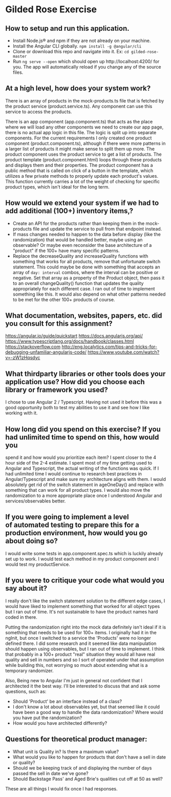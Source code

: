 # Gilded Rose Exercise

## How to setup and run this application.
- Install Node.js® and npm if they are not already on your machine.
- Install the Angular CLI globally. ```npm install -g @angular/cli```
- Clone or download this repo and navigate into it. Ex: ```cd gilded-rose-master```
- Run ```ng serve --open``` which should open up http://localhost:4200/ for you. The app will automatically reload if you change any of the source files.

## At a high level, how does your system work?
There is an array of products in the mock-products.ts file that is fetched by the product service (product.service.ts). Any component can use this service to access the products.

There is an app component (app.component.ts) that acts as the place where we will load any other components we need to create our app page, there is no actual app logic in this file. The logic is split up into separate components. For the current requirements I only created one product component (product.component.ts), although if there were more patterns in a larger list of products it might make sense to split them up more. The product component uses the product service to get a list of products. The product template (product.component.html) loops through these products and displays them and their properties. The product component has a public method that is called on click of a button in the template, which utilizes a few private methods to properly update each product's values. This function currently carries a lot of the weight of checking for specific product types, which isn't ideal for the long term.

## How would we extend your system if we had to add additional (100+) inventory items,?
- Create an API for the products rather than keeping them in the mock-products file and update the service to pull from that endpoint instead.
- If mass changes needed to happen to the data before display (like the randomization) that
would be handled better, maybe using an observable? Or maybe even reconsider the base architecture of a "product" if the 100+ have many specific patterns.
- Replace the decreaseQuality and increaseQuality functions with something that works for all products, remove that unfortunate switch statement.
This could maybe be done with something that accepts an array of `day: interval` combos, where the interval can be positive or negative. Set that array as a property of the Product object, then pass it to an overall changeQuality() function that updates the quality appropriately for each different case. I ran out of time to implement something like this. It would also depend on what other patterns needed to be met for the other 100+ products of course.

## What documentation, websites, papers, etc. did you consult for this assignment?
https://angular.io/guide/quickstart
https://docs.angularjs.org/api/
https://www.typescriptlang.org/docs/handbook/classes.html
https://stackoverflow.com
http://eng.localytics.com/tips-and-tricks-for-debugging-unfamiliar-angularjs-code/
https://www.youtube.com/watch?v=-zW1zHqsdyc

## What third­party libraries or other tools does your application use? How did you choose each library or framework you used?
I chose to use Angular 2 / Typescript. Having not used it before this was a good opportunity both to test my abilities to use it and see how I like working with it.

## How long did you spend on this exercise? If you had unlimited time to spend on this, how would you
spend it and how would you prioritize each item?
I spent closer to the 4 hour side of the 2-4 estimate. I spent most of my time getting used to Angular and Typescript, the actual writing of the functions was quick. If I had unlimited time I would continue to research best practices in Angular/Typescript and make sure my architecture aligns with them. I would absolutely get rid of the switch statement in ageOneDay() and replace with something that can work for all product types. I would also move the randomization to a more appropriate place once I understood Angular and services/observables better.

## If you were going to implement a level of automated testing to prepare this for a production environment, how would you go about doing so?
I would write some tests in app.component.spec.ts which is luckily already set up to work. I would test each method in my product component and I would test my productService.

## If you were to critique your code what would you say about it?
I really don't like the switch statement solution to the different edge cases, I would have liked to implement something that worked for all object types but I ran out of time. It's not sustainable to have the product names hard coded in there.

Putting the randomization right into the mock data definitely isn't ideal if it is something that needs to be used for 100+ items. I originally had it in the ngInit, but once I switched to a service the 'Products' were no longer defined there. I did some research and it seemed like data manipulation should happen using observables, but I ran out of time to implement. I think that probably in a 100+ product "real" situation they would all have real quality and sell in numbers and so I sort of operated under that assumption while building this, not worrying so much about extending what is a temporary randomizer.

Also, Being new to Angular I'm just in general not confident that I architected it the best way. I'll be interested to discuss that and ask some questions, such as: 
- Should 'Product' be an interface instead of a class?
- I don't know a lot about observables yet, but that seemed like it could have been a good way to handle the data randomization? Where would you have put the randomization?
- How would you have architected differently?

## Questions for theoretical product manager:
- What unit is Quality in? Is there a maximum value?
- What would you like to happen for products that don't have a sell in date or quality?
- Should we be keeping track of and displaying the number of days passed the sell in date we've gone?
- Should Backstage Pass' and Aged Brie's qualities cut off at 50 as well?

These are all things I would fix once I had responses.
